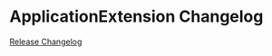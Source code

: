 # ApplicationExtension Changelog

[Release Changelog](https://github.com/spryker/application-extension/releases)
